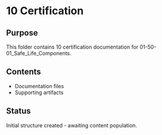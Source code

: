 # 10 Certification

## Purpose
This folder contains 10 certification documentation for 01-50-01_Safe_Life_Components.

## Contents
- Documentation files
- Supporting artifacts

## Status
Initial structure created - awaiting content population.

